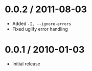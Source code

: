 
0.0.2 / 2011-08-03 
==================

  * Added `-I, --ignore-errors`
  * Fixed uglify error handling

0.0.1 / 2010-01-03
==================

  * Initial release
